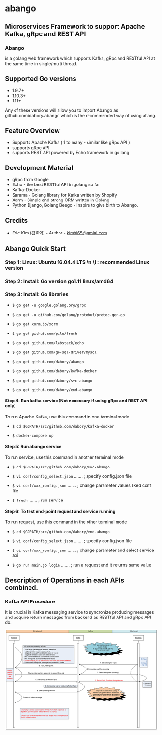 # abango
## Microservices Framework to support Apache Kafka, gRpc and REST API

### Abango
is a golang web framework which supports Kafka, gRpc and RESTful API at the same time in single/multi thread.

## Supported Go versions

- 1.9.7+
- 1.10.3+
- 1.11+

Any of these versions will allow you to import Abango as github.com/dabory/abango which is the recommended way of using abang.

## Feature Overview

- Supports Apache Kafka ( 1 to many - similar like gRpc API )
- supports gRpc API 
- supports REST API powered by Echo framework in go lang

## Development Material

- gRpc from Google
- Echo - the best RESTful API in golang so far
- Kafka-Docker
- Sarama - Golang library for Kafka written by Shopify
- Xorm - Simple and strong ORM written in Golang
- Python Django, Golang Beego - Inspire to give birth to Abango.

## Credits

- Eric Kim (김호익) - Author - kimhi65@gmial.com


## Abango Quick Start

### Step 1: Linux: Ubuntu 16.04.4 LTS \n \l  : recommended Linux version
### Step 2: Install: Go version go1.11 linux/amd64
### Step 3: Install: Go libraries
- `$ go get -u google.golang.org/grpc`

- `$ go get -u github.com/golang/protobuf/protoc-gen-go`

- `$ go get xorm.io/xorm`

- `$ go get github.com/pilu/fresh`

- `$ go get github.com/labstack/echo`

- `$ go get github.com/go-sql-driver/mysql`

- `$ go get github.com/dabory/abango`

- `$ go get github.com/dabory/kafka-docker`

- `$ go get github.com/dabory/svc-abango `

- `$ go get github.com/dabory/end-abango `


#### Step 4: Run kafka service (Not necessary if using gRpc and REST API only)

To run Apache Kafka, use this command in one terminal mode

- `$ cd $GOPATH/src/github.com/dabory/kafka-docker`

- `$ docker-compose up`


#### Step 5: Run abango service 

To run service, use this command in another terminal mode

- `$ cd $GOPATH/src/github.com/dabory/svc-abango`

- `$ vi conf/config_select.json` ....... ; specify config.json file

- `$ vi conf/xxx_config.json`  ....... ; change parameter values liked conf file

- `$ fresh`   ....... ; run service


#### Step 6: To test end-point request and service running
To run request, use this command in the other terminal mode

- `$ cd $GOPATH/src/github.com/dabory/end-abango`

- `$ vi conf/config_select.json` ....... ; specify config.json file

- `$ vi conf/xxx_config.json`  ....... ; change parameter and select service api

- `$ go run main.go login` ....... ; run a request and it returns same value


## Description of Operations in each APIs combined.

### Kafka API Procedure
It is crucial in Kafka messaging service to syncronize producing messages and acquire return messages from backend as RESTful API and gRpc API do.

![kkk plan](./images/kafka-procedure.png)
